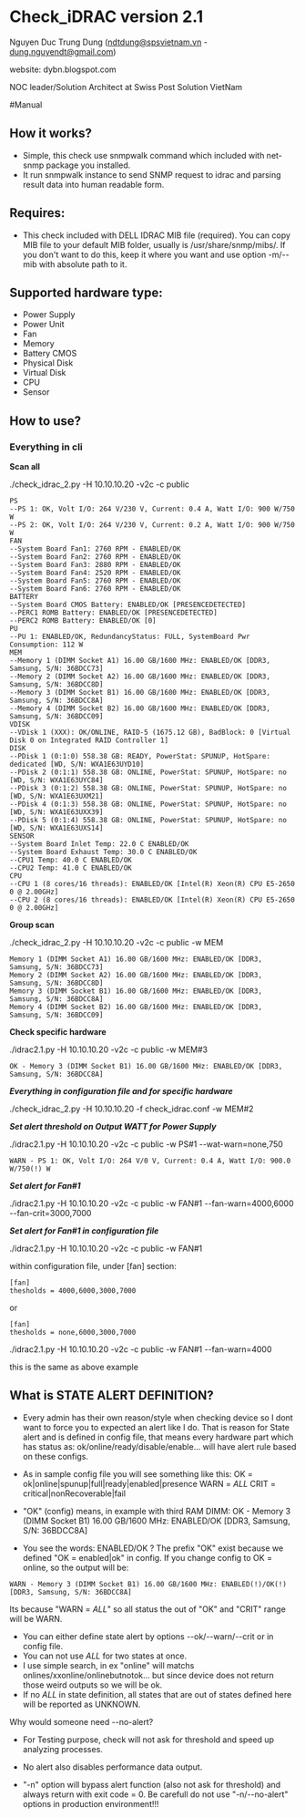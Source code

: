 # Check_iDRAC version 2.1
Nguyen Duc Trung Dung (ndtdung@spsvietnam.vn - dung.nguyendt@gmail.com)

website: dybn.blogspot.com

NOC leader/Solution Architect at Swiss Post Solution VietNam

#Manual 

## How it works?
- Simple, this check use snmpwalk command which included with net-snmp package you installed.
- It run snmpwalk instance to send SNMP request to idrac and parsing result data into human readable form.

## Requires:
- This check included with DELL IDRAC MIB file (required). You can copy MIB file to your default MIB folder, usually
is /usr/share/snmp/mibs/. If you don't want to do this, keep it where you want and use option -m/--mib with absolute path to
it.

## Supported hardware type:
- Power Supply
- Power Unit
- Fan
- Memory
- Battery CMOS
- Physical Disk
- Virtual Disk
- CPU
- Sensor

## How to use?
### Everything in cli
**Scan all**

./check_idrac_2.py -H 10.10.10.20 -v2c -c public

```PS
PS
--PS 1: OK, Volt I/O: 264 V/230 V, Current: 0.4 A, Watt I/O: 900 W/750 W
--PS 2: OK, Volt I/O: 264 V/230 V, Current: 0.2 A, Watt I/O: 900 W/750 W
FAN
--System Board Fan1: 2760 RPM - ENABLED/OK
--System Board Fan2: 2760 RPM - ENABLED/OK
--System Board Fan3: 2880 RPM - ENABLED/OK
--System Board Fan4: 2520 RPM - ENABLED/OK
--System Board Fan5: 2760 RPM - ENABLED/OK
--System Board Fan6: 2760 RPM - ENABLED/OK
BATTERY
--System Board CMOS Battery: ENABLED/OK [PRESENCEDETECTED]
--PERC1 ROMB Battery: ENABLED/OK [PRESENCEDETECTED]
--PERC2 ROMB Battery: ENABLED/OK [0]
PU
--PU 1: ENABLED/OK, RedundancyStatus: FULL, SystemBoard Pwr Consumption: 112 W
MEM
--Memory 1 (DIMM Socket A1) 16.00 GB/1600 MHz: ENABLED/OK [DDR3, Samsung, S/N: 36BDCC73]
--Memory 2 (DIMM Socket A2) 16.00 GB/1600 MHz: ENABLED/OK [DDR3, Samsung, S/N: 36BDCC8D]
--Memory 3 (DIMM Socket B1) 16.00 GB/1600 MHz: ENABLED/OK [DDR3, Samsung, S/N: 36BDCC8A]
--Memory 4 (DIMM Socket B2) 16.00 GB/1600 MHz: ENABLED/OK [DDR3, Samsung, S/N: 36BDCC09]
VDISK
--VDisk 1 (XXX): OK/ONLINE, RAID-5 (1675.12 GB), BadBlock: 0 [Virtual Disk 0 on Integrated RAID Controller 1]
DISK
--PDisk 1 (0:1:0) 558.38 GB: READY, PowerStat: SPUNUP, HotSpare: dedicated [WD, S/N: WXA1E63UYD10]
--PDisk 2 (0:1:1) 558.38 GB: ONLINE, PowerStat: SPUNUP, HotSpare: no [WD, S/N: WXA1E63UYC84]
--PDisk 3 (0:1:2) 558.38 GB: ONLINE, PowerStat: SPUNUP, HotSpare: no [WD, S/N: WXA1E63UXM21]
--PDisk 4 (0:1:3) 558.38 GB: ONLINE, PowerStat: SPUNUP, HotSpare: no [WD, S/N: WXA1E63UXX39]
--PDisk 5 (0:1:4) 558.38 GB: ONLINE, PowerStat: SPUNUP, HotSpare: no [WD, S/N: WXA1E63UXS14]
SENSOR
--System Board Inlet Temp: 22.0 C ENABLED/OK
--System Board Exhaust Temp: 30.0 C ENABLED/OK
--CPU1 Temp: 40.0 C ENABLED/OK
--CPU2 Temp: 41.0 C ENABLED/OK
CPU
--CPU 1 (8 cores/16 threads): ENABLED/OK [Intel(R) Xeon(R) CPU E5-2650 0 @ 2.00GHz]
--CPU 2 (8 cores/16 threads): ENABLED/OK [Intel(R) Xeon(R) CPU E5-2650 0 @ 2.00GHz]
```

**Group scan**

./check_idrac_2.py -H 10.10.10.20 -v2c -c public -w MEM

```
Memory 1 (DIMM Socket A1) 16.00 GB/1600 MHz: ENABLED/OK [DDR3, Samsung, S/N: 36BDCC73]
Memory 2 (DIMM Socket A2) 16.00 GB/1600 MHz: ENABLED/OK [DDR3, Samsung, S/N: 36BDCC8D]
Memory 3 (DIMM Socket B1) 16.00 GB/1600 MHz: ENABLED/OK [DDR3, Samsung, S/N: 36BDCC8A]
Memory 4 (DIMM Socket B2) 16.00 GB/1600 MHz: ENABLED/OK [DDR3, Samsung, S/N: 36BDCC09]
```

**Check specific hardware**

./idrac2.1.py -H 10.10.10.20 -v2c -c public -w MEM#3

```
OK - Memory 3 (DIMM Socket B1) 16.00 GB/1600 MHz: ENABLED/OK [DDR3, Samsung, S/N: 36BDCC8A]
```

***Everything in configuration file and for specific hardware***

./check_idrac_2.py -H 10.10.10.20 -f check_idrac.conf -w MEM#2

***Set alert threshold on Output WATT for Power Supply***

./idrac2.1.py -H 10.10.10.20 -v2c -c public -w PS#1 --wat-warn=none,750

```
WARN - PS 1: OK, Volt I/O: 264 V/0 V, Current: 0.4 A, Watt I/O: 900.0 W/750(!) W
```

***Set alert for Fan#1***

./idrac2.1.py -H 10.10.10.20 -v2c -c public -w FAN#1 --fan-warn=4000,6000 --fan-crit=3000,7000

***Set alert for Fan#1 in configuration file***

./idrac2.1.py -H 10.10.10.20 -v2c -c public -w FAN#1

within configuration file, under [fan] section:

```
[fan]
thesholds = 4000,6000,3000,7000
```

or 

```
[fan]
thesholds = none,6000,3000,7000
```

./idrac2.1.py -H 10.10.10.20 -v2c -c public -w FAN#1 --fan-warn=4000

this is the same as above example

## What is STATE ALERT DEFINITION?
- Every admin has their own reason/style when checking device so I dont want to force you to expected
an alert like I do. That is reason for State alert and is defined in config file, that means
every hardware part which has status as: ok/online/ready/disable/enable... will have
alert rule based on these configs.
- As in sample config file you will see something like this:
OK = ok|online|spunup|full|ready|enabled|presence
WARN = $ALL$
CRIT = critical|nonRecoverable|fail

- "OK" (config) means, in example with third RAM DIMM:
OK - Memory 3 (DIMM Socket B1) 16.00 GB/1600 MHz: ENABLED/OK [DDR3, Samsung, S/N: 36BDCC8A]
- You see the words: ENABLED/OK ? The prefix "OK" exist because we defined "OK = enabled|ok" in config. If you change
config to OK = online, so the output will be:

```
WARN - Memory 3 (DIMM Socket B1) 16.00 GB/1600 MHz: ENABLED(!)/OK(!) [DDR3, Samsung, S/N: 36BDCC8A]
```

Its because "WARN = $ALL$" so all status the out of "OK" and "CRIT" range will be WARN.
- You can either define state alert by options --ok/--warn/--crit or in config file.
- You can not use $ALL$ for two states at once.
- I use simple search, in ex "online" will matchs onlines/xxonline/onlinebutnotok... but since device does not return
those weird outputs so we will be ok.
- If no $ALL$ in state definition, all states that are out of states defined here will be reported as UNKNOWN.

Why would someone need --no-alert?
- For Testing purpose, check will not ask for threshold and speed up analyzing processes.
- No alert also disables performance data output.

- "-n" option will bypass alert function (also not ask for threshold) and always return with exit code = 0. Be carefull
do not use "-n/--no-alert" options in production environment!!!
